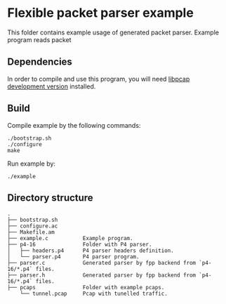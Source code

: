 # Flexible packet parser example

This folder contains example usage of generated packet parser. Example program reads packet

## Dependencies

In order to compile and use this program, you will need [libpcap development version](http://www.tcpdump.org/) installed.

## Build

Compile example by the following commands:

```
./bootstrap.sh
./configure
make
```

Run example by:

```
./example
```

## Directory structure

```
.
├── bootstrap.sh
├── configure.ac
├── Makefile.am
├── example.c           Example program.
├── p4-16               Folder with P4 parser.
│   ├── headers.p4      P4 parser headers definition.
│   └── parser.p4       P4 parser program.
├── parser.c            Generated parser by fpp backend from `p4-16/*.p4` files.
├── parser.h            Generated parser by fpp backend from `p4-16/*.p4` files.
├── pcaps               Folder with example pcaps.
    └── tunnel.pcap     Pcap with tunelled traffic.
```

